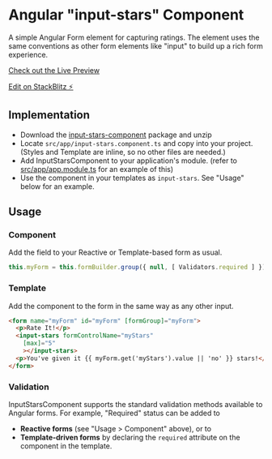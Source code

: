 # Angular "input-stars" Component

A simple Angular Form element for capturing ratings. The element uses the same conventions as other form elements like "input" to build up a rich form experience.

[Check out the Live Preview](https://angular-x2xcby.stackblitz.io/)

[Edit on StackBlitz ⚡️](https://stackblitz.com/edit/angular-x2xcby)

## Implementation
* Download the [input-stars-component](https://github.com/gklandes/input-stars-component/archive/master.zip) package and unzip
* Locate `src/app/input-stars.component.ts` and copy into your project. (Styles and Template are inline, so no other files are needed.)
* Add InputStarsComponent to your application's module. (refer to [src/app/app.module.ts](https://github.com/gklandes/input-stars-component/blob/master/src/app/app.module.ts) for an example of this)
* Use the component in your templates as `input-stars`. See "Usage" below for an example.

## Usage
### Component
Add the field to your Reactive or Template-based form as usual.
```javascript
this.myForm = this.formBuilder.group({ null, [ Validators.required ] })
```

### Template
Add the component to the form in the same way as any other input.
```html
<form name="myForm" id="myForm" [formGroup]="myForm">
  <p>Rate It!</p>
  <input-stars formControlName="myStars"
    [max]="5"
    ></input-stars>
  <p>You've given it {{ myForm.get('myStars').value || 'no' }} stars!</p>
</form>
```

### Validation
InputStarsComponent supports the standard validation methods available to Angular forms. For example, "Required" status can be added to
* **Reactive forms** (see "Usage > Component" above), or to
* **Template-driven forms** by declaring the `required` attribute on the component in the template.